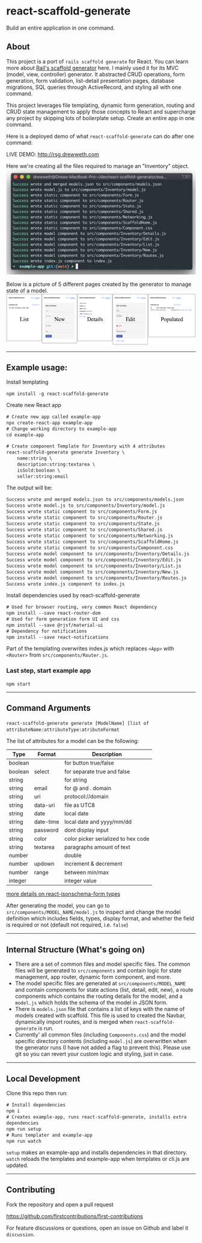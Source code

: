 # react-scaffold-generate

Build an entire application in one command.


## About


This project is a port of `rails scaffold generate` for React. You can learn more about [Rail's scaffold generator](https://www.rubyguides.com/2020/03/rails-scaffolding/) here. I mainly used it for its MVC (model, view, controller) generator. It abstracted CRUD operations, form generation, form validation, list-detail presentation pages, database migrations, SQL queries through ActiveRecord, and styling all with one command.

 This project leverages file templating, dynamic form generation, routing and CRUD state management to apply those concepts to React and supercharge any project by skipping lots of boilerplate setup. Create an entire app in one command.

Here is a deployed demo of what `react-scaffold-generate` can do after one command:

LIVE DEMO: http://rsg.drewweth.com


Here we're creating all the files required to manage an "Inventory" object.
![output from cli](https://github.com/DrewWeth/react-scaffold-generate/blob/main/static/cli.png?raw=true)

Below is a picture of 5 different pages created by the generator to manage state of a model.
![steps of generator](https://github.com/DrewWeth/react-scaffold-generate/blob/main/static/steps.png?raw=true)


---


## Example usage:

Install templating 
```
npm install -g react-scaffold-generate
```

Create new React app
```
# Create new app called example-app
npx create-react-app example-app
# Change working directory to example-app
cd example-app
```

```
# Create component Template for Inventory with 4 attributes
react-scaffold-generate generate Inventory \
    name:string \
    description:string:textarea \
    isSold:boolean \
    seller:string:email
```

The output will be:
```
Success wrote and merged models.json to src/components/models.json
Success wrote model.js to src/components/Inventory/model.js
Success wrote static component to src/components/Form.js
Success wrote static component to src/components/Router.js
Success wrote static component to src/components/State.js
Success wrote static component to src/components/Shared.js
Success wrote static component to src/components/Networking.js
Success wrote static component to src/components/ScaffoldHome.js
Success wrote static component to src/components/Component.css
Success wrote model component to src/components/Inventory/Details.js
Success wrote model component to src/components/Inventory/Edit.js
Success wrote model component to src/components/Inventory/List.js
Success wrote model component to src/components/Inventory/New.js
Success wrote model component to src/components/Inventory/Routes.js
Success wrote index.js component to index.js
```

Install dependencies used by react-scaffold-generate
```
# Used for browser routing, very common React dependency
npm install --save react-router-dom
# Used for form generation form UI and css
npm install --save @rjsf/material-ui
# Dependency for notifications
npm install --save react-notifications
```

Part of the templating overwrites index.js which replaces `<App>` with `<Router>` from `src/components/Router.js`.

### Last step, start example app
```
npm start
```

---

## Command Arguments

`react-scaffold-generate generate [ModelName] [list of attributeName:attributeType:atributeFormat`

The list of attributes for a model can be the following:

Type | Format | Description
--- | --- | ---
boolean | | for button true/false  
boolean | select | for separate true and false
string | | for string
string | email | for @ and . domain
string | uri | protocol://domain
string | data-uri | file as UTC8 
string | date | local date
string | date-time | local date and yyyy/mm/dd
string | password | dont display input
string | color | color picker serialized to hex code
string | textarea | paragraphs amount of text
number | | double
number | updown | increment & decrement
number | range | between min/max
integer | | integer value

[more details on react-jsonschema-form types](https://react-jsonschema-form.readthedocs.io/en/latest/usage/widgets/)

After generating the model, you can go to `src/components/MODEL_NAME/model.js` to inspect and change the model definition which includes fields, types, display format, and whether the field is required or not (default not required, i.e. `false`)

--- 

## Internal Structure (What's going on)

* There are a set of common files and model specific files. The common files will be generated to `src/components` and contain logic for state management, app router, dynamic form component, and more. 
* The model specific files are generated at `src/components/MODEL_NAME` and contain components for state actions (list, detail, edit, new), a route components which contains the routing details for the model, and a `model.js` which holds the schema of the model in JSON form.
* There is `models.json` file that contains a list of keys with the name of models created with scaffold. This file is used to created the Navbar, dynamically import routes, and is merged when `react-scaffold-generate` is run.
* Currently' all common files (including `Components.css`) and the model specific directory contents (including `model.js`) are overwritten when the generator runs (I have not added a flag to prevent this). Please use git so you can revert your custom logic and styling, just in case.

--- 

## Local Development

Clone this repo then run:
```
# Install dependencies
npm i
# Creates example-app, runs react-scaffold-generate, installs extra dependencies
npm run setup
# Runs templater and example-app
npm run watch
```

`setup` makes an example-app and installs dependencies in that directory. `watch` reloads the templates and example-app when templates or cli.js are updated. 


---

## Contributing

Fork the repository and open a pull request

https://github.com/firstcontributions/first-contributions

For feature discussions or questions, open an issue on Github and label it `discussion`.
